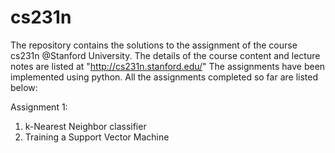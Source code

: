 # cs231n
The repository contains the solutions to the assignment of the course cs231n @Stanford University.
The details of the course content and lecture notes are listed at "http://cs231n.stanford.edu/"
The assignments have been implemented using python. All the assignments completed so far are listed below:

Assignment 1:
  1) k-Nearest Neighbor classifier
  2) Training a Support Vector Machine

